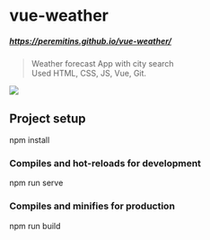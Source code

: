 # vue-weather
##### https://peremitins.github.io/vue-weather/

> Weather forecast App with city search<br>
> Used HTML, CSS, JS, Vue, Git.

[![](https://github.com/peremitins/vue-weather/blob/main/screen.jpg)](https://peremitins.github.io/vue-weather/)

## Project setup
npm install

### Compiles and hot-reloads for development
npm run serve

### Compiles and minifies for production
npm run build
